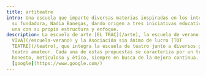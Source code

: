 ```yaml
---
title: artiteatre
intro: Una escuela que imparte diversas materias inspiradas en los intereses de
  su fundadora, Nadia Banegas, dando origen a tres iniciativas educativas, cada
  una con su propia estructura y enfoque.
description: La escuela de arte [EL TRAÇ](/arte), la escuela de verano [AULA
  VIVA](/escuela-verano) y la Asociación sin ánimo de lucro [TOT
  TEATRE](/teatro), que integra la escuela de teatro junto a diversos grupos de
  teatro amateur. Cada una de estas propuestas se caracteriza por un trabajo
  honesto, meticuloso y ético, siempre en busca de la mejora continua.
  [google](https://www.google.com/)
---
```

